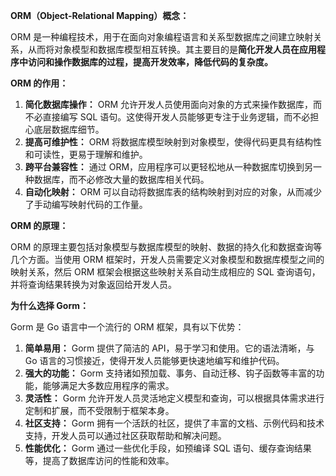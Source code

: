 **ORM（Object-Relational Mapping）概念：**

ORM 是一种编程技术，用于在面向对象编程语言和关系型数据库之间建立映射关系，从而将对象模型和数据库模型相互转换。其主要目的是**简化开发人员在应用程序中访问和操作数据库的过程，提高开发效率，降低代码的复杂度。**

**ORM 的作用：**

1. **简化数据库操作：** ORM 允许开发人员使用面向对象的方式来操作数据库，而不必直接编写 SQL 语句。这使得开发人员能够更专注于业务逻辑，而不必担心底层数据库细节。
2. **提高可维护性：** ORM 将数据库模型映射到对象模型，使得代码更具有结构性和可读性，更易于理解和维护。
3. **跨平台兼容性：** 通过 ORM，应用程序可以更轻松地从一种数据库切换到另一种数据库，而不必修改大量的数据库相关代码。
4. **自动化映射：** ORM 可以自动将数据库表的结构映射到对应的对象，从而减少了手动编写映射代码的工作量。

**ORM 的原理：**

ORM 的原理主要包括对象模型与数据库模型的映射、数据的持久化和数据查询等几个方面。当使用 ORM 框架时，开发人员需要定义对象模型和数据库模型之间的映射关系，然后 ORM 框架会根据这些映射关系自动生成相应的 SQL 查询语句，并将查询结果转换为对象返回给开发人员。

**为什么选择 Gorm：**

Gorm 是 Go 语言中一个流行的 ORM 框架，具有以下优势：

1. **简单易用：** Gorm 提供了简洁的 API，易于学习和使用。它的语法清晰，与 Go 语言的习惯接近，使得开发人员能够更快速地编写和维护代码。
3. **强大的功能：** Gorm 支持诸如预加载、事务、自动迁移、钩子函数等丰富的功能，能够满足大多数应用程序的需求。
4. **灵活性：** Gorm 允许开发人员灵活地定义模型和查询，可以根据具体需求进行定制和扩展，而不受限制于框架本身。
5. **社区支持：** Gorm 拥有一个活跃的社区，提供了丰富的文档、示例代码和技术支持，开发人员可以通过社区获取帮助和解决问题。
6. **性能优化：** Gorm 通过一些优化手段，如预编译 SQL 语句、缓存查询结果等，提高了数据库访问的性能和效率。